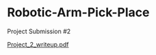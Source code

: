 # Robotic-Arm-Pick-Place
Project Submission #2 

[Project_2_writeup.pdf](https://github.com/araujodm/Robotic-Arm-Pick-Place/files/2217459/Project_2_writeup.pdf)
